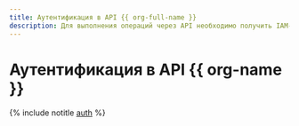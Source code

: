 ```yaml
---
title: Аутентификация в API {{ org-full-name }}
description: Для выполнения операций через API необходимо получить IAM-токен.
---
```


# Аутентификация в API {{ org-name }}

{% include notitle [auth](../../_includes/authentication.md) %}
